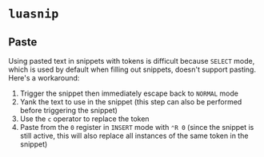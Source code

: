 # `luasnip`

## Paste

Using pasted text in snippets with tokens is difficult because `SELECT` mode, which is used by default when filling out snippets, doesn't support pasting. Here's a workaround:

1. Trigger the snippet then immediately escape back to `NORMAL` mode
2. Yank the text to use in the snippet (this step can also be performed before triggering the snippet)
3. Use the `c` operator to replace the token
4. Paste from the `0` register in `INSERT` mode with `⌃R 0` (since the snippet is still active, this will also replace all instances of the same token in the snippet)
